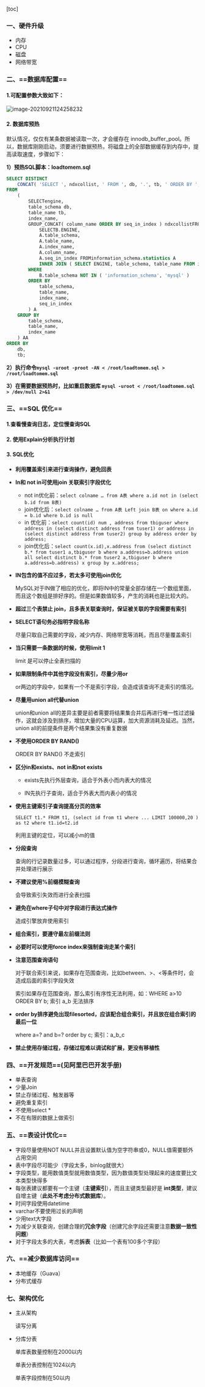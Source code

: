 [toc]



### 一、硬件升级

- 内存
- CPU
- 磁盘
- 网络带宽



### 二、==数据库配置==

#### 1.可配置参数大致如下：

![image-20210921124258232](images/image-20210921124258232.png)

#### 2. 数据库预热

默认情况，仅仅有某条数据被读取一次，才会缓存在 innodb_buffer_pool。所以，数据库刚刚启动，须要进行数据预热，将磁盘上的全部数据缓存到内存中，提高读取速度，步骤如下：

**1）预热SQL脚本：loadtomem.sql**

```sql
SELECT DISTINCT
	CONCAT( 'SELECT ', ndxcollist, ' FROM ', db, '.', tb, ' ORDER BY ', ndxcollist, ';' ) SelectQueryToLoadCache 
FROM
	(
		SELECTengine,
		table_schema db,
		table_name tb,
		index_name,
		GROUP_CONCAT( column_name ORDER BY seq_in_index ) ndxcollistFROM (
			SELECTB.ENGINE,
			A.table_schema,
			A.table_name,
			A.index_name,
			A.column_name,
			A.seq_in_index FROMinformation_schema.statistics A
			INNER JOIN ( SELECT ENGINE, table_schema, table_name FROM information_schema.TABLES WHERE ENGINE = 'InnoDB' ) B USING ( table_schema, table_name ) 
		WHERE
			B.table_schema NOT IN ( 'information_schema', 'mysql' ) 
		ORDER BY
			table_schema,
			table_name,
			index_name,
			seq_in_index 
		) A 
	GROUP BY
		table_schema,
		table_name,
		index_name 
	) AA 
ORDER BY
	db,
	tb;
```

**2）执行命令`mysql -uroot -proot -AN < /root/loadtomem.sql > /root/loadtomem.sql `**

**3）在需要数据预热时，比如重启数据库  `mysql -uroot < /root/loadtomem.sql > /dev/null 2>&1`**







### 三、==SQL 优化==

#### 1.查看慢查询日志，定位慢查询SQL

#### 2. 使用Explain分析执行计划

#### 3. SQL优化

- **利用覆盖索引来进行查询操作，避免回表**

- **In和 not in可使用join 关联索引字段优化**
  
  - not in优化前：`select colname … from A表 where a.id not in (select b.id from B表) `
  - join优化后：`select colname … from A表 Left join B表 on where a.id = b.id where b.id is null`
  - in 优化前：`select count(id) num , address from tbiguser where address in (select distinct address from tuser1) or address in (select distinct address from tuser2) group by address order by address; `
  - join优化后：`select count(x.id),x.address from (select distinct b.* from tuser1 a,tbiguser b where a.address=b.address union all select distinct b.* from tuser2 a,tbiguser b where a.address=b.address) x group by x.address;`
  
- **IN包含的值不应过多，若太多可使用join优化**

  MySQL对于IN做了相应的优化，即将IN中的常量全部存储在一个数组里面，而且这个数组是排好序的。但是如果数值较多，产生的消耗也是比较大的。

- **超过三个表禁止 join，且多表关联查询时，保证被关联的字段需要有索引**

- **SELECT语句务必指明字段名称**

  尽量只取自己需要的字段，减少内存、网络带宽等消耗，而且尽量覆盖索引

- **当只需要一条数据的时候，使用limit 1**

  limit 是可以停止全表扫描的

- **如果限制条件中其他字段没有索引，尽量少用or**

  or两边的字段中，如果有一个不是索引字段，会造成该查询不走索引的情况。

- **尽量用union all代替union**

  union和union all的差异主要是前者需要将结果集合并后再进行唯一性过滤操作，这就会涉及到排序，增加大量的CPU运算，加大资源消耗及延迟。当然，union all的前提条件是两个结果集没有重复数据

- **不使用ORDER BY RAND()**

  ORDER BY RAND() 不走索引

- **区分in和exists、not in和not exists**

  - exists先执行外层查询，适合于外表小而内表大的情况

  - IN先执行子查询，适合于外表大而内表小的情况

- **使用主键索引子查询提高分页的效率**

  `SELECT t1.* FROM t1, (select id from t1 where ... LIMIT 100000,20 ) as t2 where t1.id=t2.id`

  利用主键的定位，可以减小m的值

- **分段查询**

  查询的行记录数量过多，可以通过程序，分段进行查询，循环遍历，将结果合并处理进行展示

- **不建议使用%前缀模糊查询**

  会导致索引失效而进行全表扫描

- **避免在where子句中对字段进行表达式操作**

  造成引擎放弃使用索引

- **组合索引，要遵守最左前缀法则**

- **必要时可以使用force index来强制查询走某个索引**

- **注意范围查询语句**

  对于联合索引来说，如果存在范围查询，比如between、>、<等条件时，会造成后面的索引字段失效
  
  索引如果存在范围查询，那么索引有序性无法利用，如：WHERE a>10 ORDER BY b; 索引 a_b 无法排序

- **order by排序避免出现filesorted，应该配合组合索引，并且放在组合索引的最后一位**

  where a=? and b=? order by c; 索引：a_b_c

- **禁止使用存储过程，存储过程难以调试和扩展，更没有移植性**





### 四、==开发规范==(见阿里巴巴开发手册)

- 单表查询
- 少量Join
- 禁止存储过程、触发器等
- 避免重复索引
- 不使用select *
- 不在有限的数据上做索引





### 五、==表设计优化==

- 字段尽量使用NOT NULL并且设置默认值为空字符串或0，NULL值需要额外占用空间
- 表中字段尽可能少（字段太多，binlog就很大）
- 字段类型，能用数值类型就用数值类型，因为数值类型处理起来的速度要比文本类型快得多
- 每张表建议都要有一个主键（**主键索引**），而且主键类型最好是 **int类型**，建议自增主键（**此处不考虑分布式数据库**）。
- 时间字段使用datetime
- varchar不要使用过长的声明
- 少用text大字段
- 为减少关联查询，创建合理的**冗余字段**（创建冗余字段还需要注意**数据一致性问题**）
- 对于字段太多的大表，考虑**拆表**（比如一个表有100多个字段）



### 六、==减少数据库访问==

- 本地缓存（Guava）
- 分布式缓存





### 七、架构优化

- 主从架构

  读写分离

- 分库分表

  单库表数量控制在2000以内

  单表分表控制在1024以内

  单表字段控制在50以内